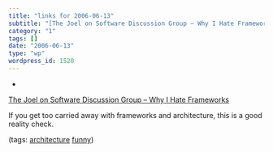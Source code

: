 ```yaml
---
title: "links for 2006-06-13"
subtitle: "[The Joel on Software Discussion Group – Why I Hate Frameworks](http://discuss.joelonsoftware.com/de..."
category: "1"
tags: []
date: "2006-06-13"
type: "wp"
wordpress_id: 1520
---
```

- 
[The Joel on Software Discussion Group – Why I Hate Frameworks](http://discuss.joelonsoftware.com/default.asp?joel.3.219431.12)

If you get too carried away with frameworks and architecture, this is a good reality check.

(tags: [architecture](http://del.icio.us/pitosalas/architecture) [funny](http://del.icio.us/pitosalas/funny))
